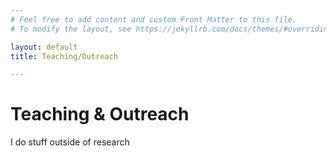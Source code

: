 ```yaml
---
# Feel free to add content and custom Front Matter to this file.
# To modify the layout, see https://jekyllrb.com/docs/themes/#overriding-theme-defaults

layout: default
title: Teaching/Outreach

---
```

# **Teaching & Outreach**

I do stuff outside of research
